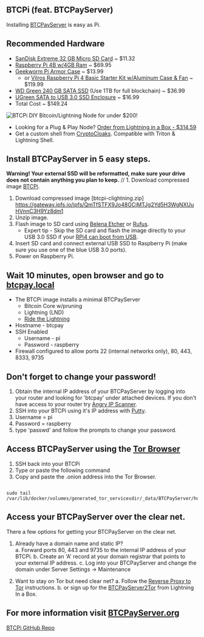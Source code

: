 ## BTCPi (feat. BTCPayServer)
Installing [BTCPayServer](https://btcpayserver.org) is easy as Pi.

## Recommended Hardware
- [SanDisk Extreme 32 GB Micro SD Card](https://www.amazon.com/gp/product/B06XWMQ81P/ref=ewc_pr_img_1?smid=A3QF16EH69HELL&psc=1) ~ $11.32
- [Raspberry Pi 4B w/4GB Ram](https://www.canakit.com/raspberry-pi-4-basic-kit.html?defpid=4508) ~ $69.95 
- [Geekworm Pi Armor Case](https://www.amazon.com/Geekworm-Raspberry-Computer-Aluminum-Compatible/dp/B07VD568FB/ref=sr_1_1_sspa?crid=15LX9RNYD75ON&dchild=1&keywords=geekworm+raspberry+pi+4+case&qid=1635620307&s=electronics&sprefix=geekwo%2Celectronics%2C172&sr=1-1-spons&psc=1&spLa=ZW5jcnlwdGVkUXVhbGlmaWVyPUEzT1lIWUlSVFBIUU43JmVuY3J5cHRlZElkPUEwMjk0NjI3MlNZUEtZTDlJRkFTMiZlbmNyeXB0ZWRBZElkPUEwOTgyOTkxOE9EWFFHM1pQMzNWJndpZGdldE5hbWU9c3BfYXRmJmFjdGlvbj1jbGlja1JlZGlyZWN0JmRvTm90TG9nQ2xpY2s9dHJ1ZQ==) ~ $13.99
    - or [Vilros Raspberry Pi 4 Basic Starter Kit w/Aluminum Case & Fan](https://www.amazon.com/Vilros-Raspberry-Fan-Cooled-Heavy-Duty-Aluminum/dp/B07XTRK8D4/ref=sr_1_3?crid=2ZQAN720L9Q3X&dchild=1&keywords=vilros+raspberry+pi+4+4gb&qid=1635620876&qsid=146-8017235-7408407&s=electronics&sprefix=vilros%2Celectronics%2C163&sr=1-3&sres=B07XTRK8D4%2CB07VFCB192%2CB07TKFKKMP%2CB07TLDTRYF%2CB07XTN5YRN%2CB07XTQL6YZ%2CB07VF8C8ST%2CB08DDDYHSN%2CB084JK4Z5M%2CB083P68C41%2CB084YFGYBB%2CB084JD8YL7%2CB083W37S2V%2CB07TLG1HFY%2CB07XTR695G%2CB084JTHZXR%2CB07V9P3H8T%2CB081ZGJ7C2%2CB097C7YWVK%2CB088KRF1TV&srpt=PERSONAL_COMPUTER) ~ $119.99
- [WD Green 240 GB SATA SSD](https://www.amazon.com/gp/product/B076Y374ZH/ref=ewc_pr_img_3?smid=A1GV4DXS40X1A5&psc=1) (Use 1TB for full blockchain) ~ $36.99
- [UGreen SATA to USB 3.0 SSD Enclosure](https://www.amazon.com/gp/product/B07D2BHVBD/ref=ewc_pr_img_4?smid=AKXVBT49GGF3B&psc=1) ~ $16.99
- Total Cost ~ $149.24

![BTCPi](https://i0.wp.com/lightninginabox.co/wp-content/uploads/2021/10/BTCPi.jpg?fit=1764%2C1561&ssl=1)
DIY Bitcoin/Lightning Node for under $200!

- Looking for a Plug & Play Node? [Order from Lightning in a Box - $314.59](https://lightninginabox.co/product/btcpi/)
- Get a custom shell from [CryptoCloaks](https://cryptocloaks.com).  Compatible with Triton & Lightning Shell.

## Install BTCPayServer in 5 easy steps. 
**Warning! Your external SSD will be reformatted, make sure your drive does not contain anything you plan to keep.** 
// 1. Download compressed image [BTCPi](https://gateway.ipfs.io/ipfs/QmXbRmbjpnhLXqeobjH68SfMgY55N13rtgTEnzvzVviwS7).
1. Download compressed image [btcpi-clightning.zip] https://gateway.ipfs.io/ipfs/QmTfSTFX9Jo48GCjMTJg2Yd5H3WgNXUuHVnnC3H9Yz8dm1
2. Unzip image. 
3. Flash image to SD card using [Belena Etcher](https://www.balena.io/etcher/) or [Rufus](https://rufus.ie/en/). 
    - Expert tip - Skip the SD card and flash the image directly to your USB 3.0 SSD if your [RPi4 can boot from USB](https://www.tomshardware.com/how-to/boot-raspberry-pi-4-usb). 
5. Insert SD card and connect external USB SSD to Raspberry Pi (make sure you use one of the blue USB 3.0 ports). 
6. Power on Raspberry Pi. 

## Wait 10 minutes, open browser and go to [btcpay.local](http://btcpay.local)

- The BTCPi image installs a minimal BTCPayServer
    - Bitcoin Core w/pruning
    - Lightning (LND)
    - [Ride the Lightning](https://github.com/Ride-The-Lightning/RTL) 
- Hostname - btcpay
- SSH Enabled
  - Username - pi
  - Password - raspberry
- Firewall configured to allow ports 22 (internal networks only), 80, 443, 8333, 9735

## Don't forget to change your password!
1. Obtain the internal IP address of your BTCPayServer by logging into your router and looking for 'btcpay' under attached devices. If you don't have access to your router try [Angry IP Scanner](https://angryip.org/).
2. SSH into your BTCPi using it's IP address with [Putty](https://the.earth.li/~sgtatham/putty/latest/w32/putty-0.76-installer.msi). 
3. Username = pi
4. Password = raspberry
5. type 'passwd' and follow the prompts to change your password. 

## Access BTCPayServer using the [Tor Browser](https://www.torproject.org/download/) 

1. SSH back into your BTCPi 
2. Type or paste the following command
3. Copy and paste the .onion address into the Tor Browser.

```

sudo tail /var/lib/docker/volumes/generated_tor_servicesdir/_data/BTCPayServer/hostname

```



## Access your BTCPayServer over the clear net. 
There a few options for getting your BTCPayServer on the clear net. 

1. Already have a domain name and static IP?  
    a. Forward ports 80, 443 and 9735 to the internal IP address of your BTCPi. 
    b. Create an 'A' record at your domain registrar that points to your external IP address. 
    c. Log into your BTCPayServer and change the domain under Server Settings -> Maintenance

2. Want to stay on Tor but need clear net?
    a. Follow the [Reverse Proxy to Tor](https://docs.btcpayserver.org/Deployment/ReverseProxyToTor/#reverse-proxy-to-tor) instructions. 
    b. or sign up for the [BTCPayServer2Tor](https://lightninginabox.co/product/btcpayserver-reverse-proxy-to-tor/) from Lightning In a Box. 

## For more information visit [BTCPayServer.org](https://btcpayserver.org/)

[BTCPi GitHub Repo](https://github.com/lightninginabox/btcpi)
